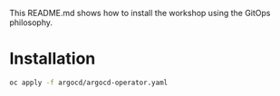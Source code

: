 This README.md shows how to install the workshop using the GitOps philosophy.

# Installation

```bash
oc apply -f argocd/argocd-operator.yaml
```
